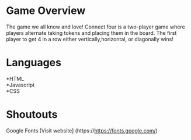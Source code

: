 # Game Overview 

 The game we all know and love! Connect four is a two-player game where players alternate taking tokens and placing them in the board. The first player to get 4 in a row either vertically,horizontal, or diagonally wins!

# Languages 
 *HTML <br>
 *Javascript <br>
 *CSS 

 # Shoutouts 
  Google Fonts 
  [Visit website] (https://https://fonts.google.com/)